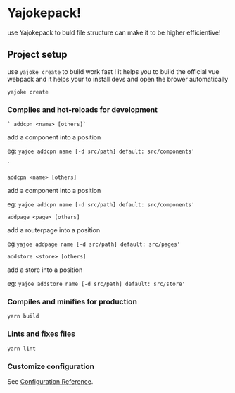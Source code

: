 # Yajokepack!

use Yajokepack to buld file structure can make it to be higher efficientive!

## Project setup

use `yajoke create` to build work fast ! it helps you to build the official vue webpack and it helps your to install devs and open the brower automatically 

```
yajoke create
```

### Compiles and hot-reloads for development

```
` addcpn <name> [others]` 
```

add a component into a position 

eg: `yajoe addcpn name [-d src/path] default: src/components'`

` 

```
addcpn <name> [others]
```

add a component into a position 

eg: `yajoe addcpn name [-d src/path] default: src/components'`

```
addpage <page> [others]
```

add a routerpage into a position 

eg `yajoe addpage name [-d src/path] default: src/pages'`

```
addstore <store> [others]
```

add a store into a position 

eg: `yajoe addstore name [-d src/path] default: src/store'`

### Compiles and minifies for production

```
yarn build
```

### Lints and fixes files

```
yarn lint
```

### Customize configuration

See [Configuration Reference](https://cli.vuejs.org/config/).
